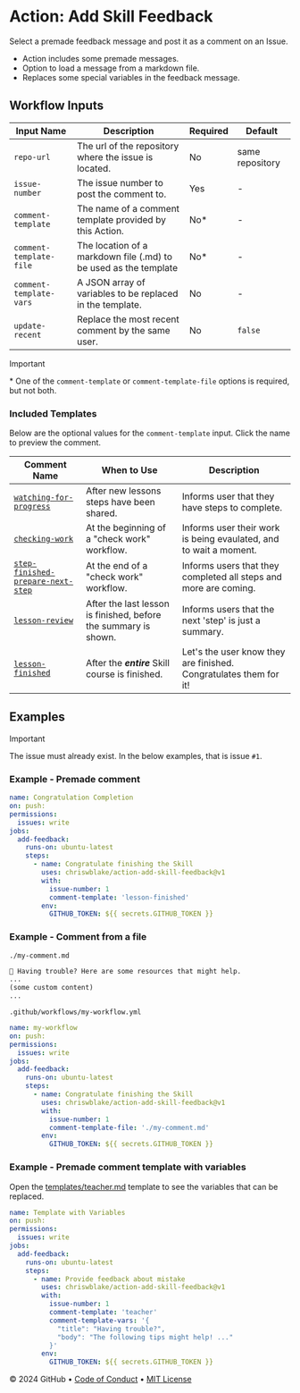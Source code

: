 # Action: Add Skill Feedback

Select a premade feedback message and post it as a comment on an Issue.
  - Action includes some premade messages.
  - Option to load a message from a markdown file.
  - Replaces some special variables in the feedback message.

## Workflow Inputs

| Input Name | Description | Required | Default |
| ---------- | ----------- | -------- | ------- |
| `repo-url` | The url of the repository where the issue is located. | No | same repository |
| `issue-number` | The issue number to post the comment to. | Yes | - |
| `comment-template` | The name of a comment template provided by this Action. | No* | - |
| `comment-template-file` | The location of a markdown file (.md) to be used as the template | No* | - |
| `comment-template-vars` | A JSON array of variables to be replaced in the template. | No | - |
| `update-recent` | Replace the most recent comment by the same user. | No | `false` |

> [!IMPORTANT]
> \* One of the `comment-template` or `comment-template-file` options is required, but not both.

### Included Templates
Below are the optional values for the `comment-template` input. Click the name to preview the comment.

| Comment Name | When to Use | Description |
|--------------|-------------|-------------|
| [`watching-for-progress`](templates/watching-for-progress.md) | After new lessons steps have been shared. | Informs user that they have steps to complete. |
| [`checking-work`](templates/checking-work.md) | At the beginning of a "check work" workflow. | Informs user their work is being evaulated, and to wait a moment. |
| [`step-finished-prepare-next-step`](templates/step-finished-prepare-next-step.md) | At the end of a "check work" workflow. | Informs users that they completed all steps and more are coming. |
| [`lesson-review`](templates/lesson-review.md) | After the last lesson is finished, before the summary is shown. | Informs users that the next 'step' is just a summary. |
| [`lesson-finished`](templates/lesson-finished.md) | After the ***entire*** Skill course is finished. | Let's the user know they are finished. Congratulates them for it! |

## Examples

> [!IMPORTANT]
> The issue must already exist. In the below examples, that is issue `#1`.  

### Example - Premade comment

```yml
name: Congratulation Completion
on: push:
permissions:
  issues: write
jobs:
  add-feedback:
    runs-on: ubuntu-latest
    steps:
      - name: Congratulate finishing the Skill
        uses: chriswblake/action-add-skill-feedback@v1
        with:
          issue-number: 1
          comment-template: 'lesson-finished'
        env:
          GITHUB_TOKEN: ${{ secrets.GITHUB_TOKEN }}
```

### Example - Comment from a file

`./my-comment.md`
```md
🤷 Having trouble? Here are some resources that might help.
... 
(some custom content)
...
```

`.github/workflows/my-workflow.yml`
```yml
name: my-workflow
on: push:
permissions:
  issues: write
jobs:
  add-feedback:
    runs-on: ubuntu-latest
    steps:
      - name: Congratulate finishing the Skill
        uses: chriswblake/action-add-skill-feedback@v1
        with:
          issue-number: 1
          comment-template-file: './my-comment.md'
        env:
          GITHUB_TOKEN: ${{ secrets.GITHUB_TOKEN }}
```

### Example - Premade comment template with variables

Open the [templates/teacher.md](templates/teacher.md) template to see the variables that can be replaced.

```yml
name: Template with Variables
on: push:
permissions:
  issues: write
jobs:
  add-feedback:
    runs-on: ubuntu-latest
    steps:
      - name: Provide feedback about mistake
        uses: chriswblake/action-add-skill-feedback@v1
        with:
          issue-number: 1
          comment-template: 'teacher'
          comment-template-vars: '{
            "title": "Having trouble?",
            "body": "The following tips might help! ..."
          }'
        env:
          GITHUB_TOKEN: ${{ secrets.GITHUB_TOKEN }}
```


&copy; 2024 GitHub &bull; [Code of Conduct](https://www.contributor-covenant.org/version/2/1/code_of_conduct/code_of_conduct.md) &bull; [MIT License](https://gh.io/mit)
